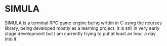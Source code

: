 SIMULA
=======

SIMULA is a terminal RPG game engine being writtin in C using the ncurses library, being developed mostly as a learning project. 
It is still in very early stage development but I am currently trying to put at least an hour a day into it.
